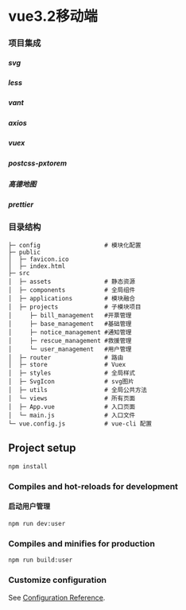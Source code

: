 # vue3.2移动端

### 项目集成
##### svg
##### less
##### vant
##### axios
##### vuex
##### postcss-pxtorem
##### 高德地图
##### prettier



### 目录结构

```
├─ config                  # 模块化配置
├─ public
│  ├─ favicon.ico
│  ├─ index.html
├─ src
│  ├─ assets               # 静态资源
│  ├─ components           # 全局组件
│  ├─ applications         # 模块融合
│  ├─ projects             # 子模块项目
│     ├─ bill_management   #开票管理
│     ├─ base_management   #基础管理
│     ├─ notice_management #通知管理
│     ├─ rescue_management #救援管理
│     └─ user_management   #用户管理
│  ├─ router               # 路由
│  ├─ store                # Vuex
│  ├─ styles               # 全局样式
│  ├─ SvgIcon              # svg图片
│  ├─ utils                # 全局公共方法
│  └─ views                # 所有页面
│  ├─ App.vue              # 入口页面
│  └─ main.js              # 入口文件
└─ vue.config.js           # vue-cli 配置

```

## Project setup
```
npm install
```

### Compiles and hot-reloads for development
#### 启动用户管理
```
npm run dev:user 
```

### Compiles and minifies for production
```
npm run build:user
```

### Customize configuration
See [Configuration Reference](https://cli.vuejs.org/config/).
